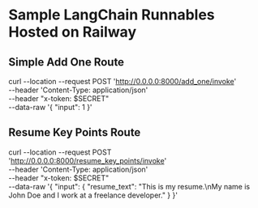 # Sample LangChain Runnables Hosted on Railway 

## Simple Add One Route
curl --location --request POST 'http://0.0.0.0:8000/add_one/invoke' \
    --header 'Content-Type: application/json' \
    --header "x-token: $SECRET" \
    --data-raw '{
        "input": 1
    }'

## Resume Key Points Route
curl --location --request POST 'http://0.0.0.0:8000/resume_key_points/invoke' \
    --header 'Content-Type: application/json' \
    --header "x-token: $SECRET" \
    --data-raw '{
        "input": {
            "resume_text": "This is my resume.\nMy name is John Doe and I work at a freelance developer."
        }
    }'
